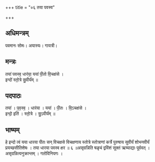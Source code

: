 +++
title = "०६ तया पवस्व"

+++
## अधिमन्त्रम्
पवमानः सोमः। अयास्यः। गायत्री।

## मन्त्रः
तया॑ पवस्व॒ धार॑या॒ यया॑ पी॒तो वि॒चक्ष॑से ।  
इन्दो॑ स्तो॒त्रे सु॒वीर्य॑म् ॥

## पदपाठः
तया॑ । प॒व॒स्व॒ । धार॑या । यया॑ । पी॒तः । वि॒ऽचक्ष॑से ।  
इन्दो॒ इति॑ । स्तो॒त्रे । सु॒ऽवीर्य॑म् ॥

## भाष्यम्
हे इन्दो त्वं यया धारया पीतः सन् विचक्षसे विचक्षणाय स्तोत्रे स्तोत्राणां कर्त्रे पुरुषाय सुवीर्यं शोभनवीर्यं प्रयच्छसीतिशेषः । तया धारया पवस्व क्षर ॥ ६ ॥असृग्रन्निति षळृचं द्वविंशं सूक्तं ऋष्याद्याः पूर्ववत् । असृग्रन्नित्यनुक्रान्तम् । गतोविनियगः ।
